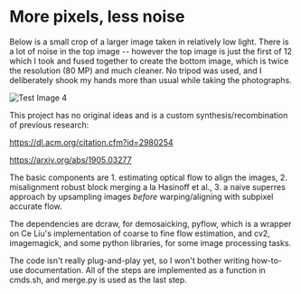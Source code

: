 # More pixels, less noise

Below is a small crop of a larger image taken in relatively low light. There is a lot of noise in the top image -- however the top image is just the first of 12 which I took and fused together to create the bottom image, which is twice the resolution (80 MP) and much cleaner. No tripod was used, and I deliberately shook my hands more than usual while taking the photographs.

![Test Image 4](https://github.com/ricsonc/more-pixels-less-noise/blob/master/comparison.jpg?raw=true)

This project has no original ideas and is a custom synthesis/recombination of previous research:

https://dl.acm.org/citation.cfm?id=2980254

https://arxiv.org/abs/1905.03277

The basic components are 1. estimating optical flow to align the images, 2. misalignment robust block merging a la Hasinoff et al., 3. a naive superres approach by upsampling images *before* warping/aligning with subpixel accurate flow.

The dependencies are dcraw, for demosaicking, pyflow, which is a wrapper on Ce Liu's implementation of coarse to fine flow estimation, and cv2, imagemagick, and some python libraries, for some image processing tasks.

The code isn't really plug-and-play yet, so I won't bother writing how-to-use documentation. All of the steps are implemented as a function in cmds.sh, and merge.py is used as the last step.
